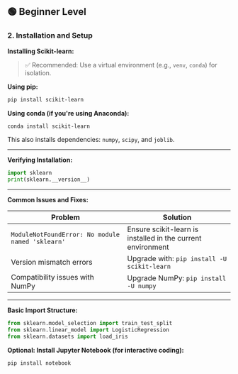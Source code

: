 ## 🟢 Beginner Level

### 2. Installation and Setup

**Installing Scikit-learn:**

> ✅ Recommended: Use a virtual environment (e.g., `venv`, `conda`) for isolation.

**Using pip:**

```bash
pip install scikit-learn
```

**Using conda (if you're using Anaconda):**

```bash
conda install scikit-learn
```

This also installs dependencies: `numpy`, `scipy`, and `joblib`.

---

**Verifying Installation:**

```python
import sklearn
print(sklearn.__version__)
```

---

**Common Issues and Fixes:**

| Problem                                          | Solution                                                    |
| ------------------------------------------------ | ----------------------------------------------------------- |
| `ModuleNotFoundError: No module named 'sklearn'` | Ensure scikit-learn is installed in the current environment |
| Version mismatch errors                          | Upgrade with: `pip install -U scikit-learn`                 |
| Compatibility issues with NumPy                  | Upgrade NumPy: `pip install -U numpy`                       |

---

**Basic Import Structure:**

```python
from sklearn.model_selection import train_test_split
from sklearn.linear_model import LogisticRegression
from sklearn.datasets import load_iris
```

**Optional: Install Jupyter Notebook (for interactive coding):**

```bash
pip install notebook
```
